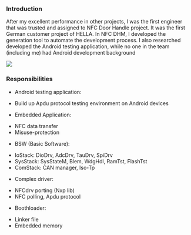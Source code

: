 ### Introduction
 After my excellent performance in other projects, I was the first engineer that was trusted and assigned to NFC Door Handle project. It was the first German customer project of HELLA. In NFC DHM, I developed the generation tool to automate the development process. I also researched developed the Android testing application, while no one in the team (including me) had Android development background

<div>
    <img src="assets/db/img/blogs/HELLA_05.jpg" class="blog-image" />
</div>


### Responsibilities
* Android testing application:
 - Build up Apdu protocol testing environment on Android devices
* Embedded Application:
 - NFC data transfer
 - Misuse-protection
* BSW (Basic Software):
 - IoStack: DioDrv, AdcDrv, TauDrv, SpiDrv
 - SysStack: SysStateM, Blem, WdgHdl, RamTst, FlashTst
 - ComStack: CAN manager, Iso-Tp
* Complex driver:
 - NFCdrv porting (Nxp lib)
 - NFC polling, Apdu protocol
* Boothloader:
 - Linker file
 - Embedded memory
